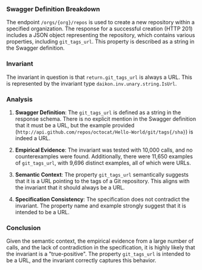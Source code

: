 ### Swagger Definition Breakdown
The endpoint `/orgs/{org}/repos` is used to create a new repository within a specified organization. The response for a successful creation (HTTP 201) includes a JSON object representing the repository, which contains various properties, including `git_tags_url`. This property is described as a string in the Swagger definition.

### Invariant
The invariant in question is that `return.git_tags_url` is always a URL. This is represented by the invariant type `daikon.inv.unary.string.IsUrl`.

### Analysis
1. **Swagger Definition**: The `git_tags_url` is defined as a string in the response schema. There is no explicit mention in the Swagger definition that it must be a URL, but the example provided (`http://api.github.com/repos/octocat/Hello-World/git/tags{/sha}`) is indeed a URL.

2. **Empirical Evidence**: The invariant was tested with 10,000 calls, and no counterexamples were found. Additionally, there were 11,650 examples of `git_tags_url`, with 9,696 distinct examples, all of which were URLs.

3. **Semantic Context**: The property `git_tags_url` semantically suggests that it is a URL pointing to the tags of a Git repository. This aligns with the invariant that it should always be a URL.

4. **Specification Consistency**: The specification does not contradict the invariant. The property name and example strongly suggest that it is intended to be a URL.

### Conclusion
Given the semantic context, the empirical evidence from a large number of calls, and the lack of contradiction in the specification, it is highly likely that the invariant is a "true-positive". The property `git_tags_url` is intended to be a URL, and the invariant correctly captures this behavior.
